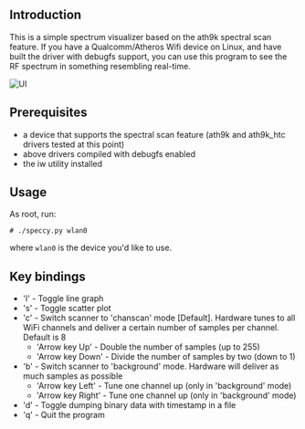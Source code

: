 ## Introduction

This is a simple spectrum visualizer based on the ath9k spectral scan feature.
If you have a Qualcomm/Atheros Wifi device on Linux, and have built the
driver with debugfs support, you can use this program to see the RF spectrum
in something resembling real-time.

![UI](http://bobcopeland.com/images/lj/speccy-anim.gif)

## Prerequisites

 * a device that supports the spectral scan feature (ath9k and ath9k\_htc
   drivers tested at this point)
 * above drivers compiled with debugfs enabled
 * the iw utility installed

## Usage

As root, run:
```
# ./speccy.py wlan0
```
where ```wlan0``` is the device you'd like to use.

## Key bindings

 * 'l' - Toggle line graph
 * 's' - Toggle scatter plot
 * 'c' - Switch scanner to 'chanscan' mode [Default]. Hardware tunes to all WiFi channels and deliver a certain number of samples per channel. Default is 8
   * 'Arrow key Up' - Double the number of samples (up to 255)
   * 'Arrow key Down' - Divide the number of samples by two (down to 1)
 * 'b' - Switch scanner to 'background' mode. Hardware will deliver as much samples as possible
   * 'Arrow key Left' - Tune one channel up (only in 'background' mode)
   * 'Arrow key Right' - Tune one channel up (only in 'background' mode)
 * 'd' - Toggle dumping binary data with timestamp in a file
 * 'q' - Quit the program
